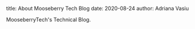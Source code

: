 title: About Mooseberry Tech Blog
date: 2020-08-24
author: Adriana Vasiu

MooseberryTech's Technical Blog.
